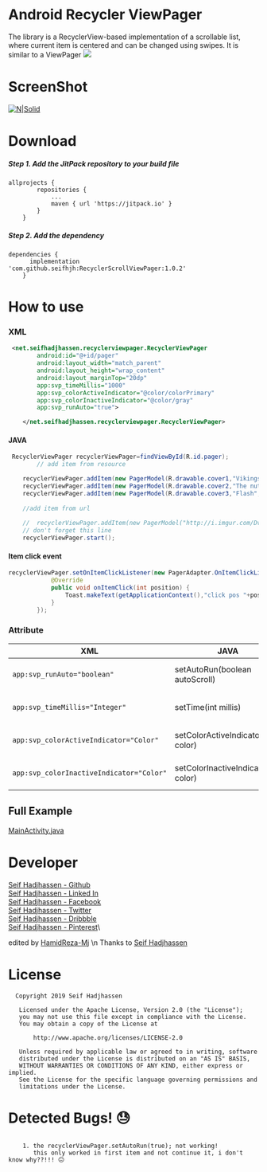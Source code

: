 
# Android Recycler ViewPager
The library is a RecyclerView-based implementation of a scrollable list, where current item is centered and can be changed using swipes. It is similar to a ViewPager
[![](https://jitpack.io/v/seifhjh/RecyclerScrollViewPager.svg)](https://jitpack.io/#seifhjh/RecyclerScrollViewPager)
# ScreenShot
[![N|Solid](https://raw.githubusercontent.com/seifhjh/RecyclerScrollViewPager/master/screenshoot/image.gif)](https://seifhadjhassen.net/img/upmanager.gif)
# Download
##### Step 1. Add the JitPack repository to your build file 
```
allprojects {
		repositories {
			...
			maven { url 'https://jitpack.io' }
		}
	}
```
##### Step 2. Add the dependency
```
dependencies {
	  implementation 'com.github.seifhjh:RecyclerScrollViewPager:1.0.2'
	}
```

# How to use
### XML
``` xml
 <net.seifhadjhassen.recyclerviewpager.RecyclerViewPager
        android:id="@+id/pager"
        android:layout_width="match_parent"
        android:layout_height="wrap_content"
        android:layout_marginTop="20dp"
        app:svp_timeMillis="1000"
        app:svp_colorActiveIndicator="@color/colorPrimary"
        app:svp_colorInactiveIndicator="@color/gray"
        app:svp_runAuto="true">

    </net.seifhadjhassen.recyclerviewpager.RecyclerViewPager>
```

#### JAVA
``` java
 RecyclerViewPager recyclerViewPager=findViewById(R.id.pager);
        // add item from resource

    recyclerViewPager.addItem(new PagerModel(R.drawable.cover1,"Vikings",getApplicationContext()));
    recyclerViewPager.addItem(new PagerModel(R.drawable.cover2,"The nutcracker and the four realms",getApplicationContext()));
    recyclerViewPager.addItem(new PagerModel(R.drawable.cover3,"Flash",getApplicationContext()));
    
    //add item from url
    
    //  recyclerViewPager.addItem(new PagerModel("http://i.imgur.com/DvpvklR.png","Vikings"));
    // don't forget this line
    recyclerViewPager.start();
```
#### Item click event
``` java
recyclerViewPager.setOnItemClickListener(new PagerAdapter.OnItemClickListener() {
            @Override
            public void onItemClick(int position) {
                Toast.makeText(getApplicationContext(),"click pos "+position,Toast.LENGTH_SHORT).show();
            }
        });
```

### Attribute
XML| JAVA| Default|Definition
-------- | ----- | ----- | -----
`app:svp_runAuto="boolean"`| setAutoRun(boolean autoScroll) | false | viewPager auto scrolling
`app:svp_timeMillis="Integer"`| setTime(int millis) | 2000 | set time of scrolling
`app:svp_colorActiveIndicator="Color"`| setColorActiveIndicator(int color) | 0xDE000000 | set color of active indicator
`app:svp_colorInactiveIndicator="Color"`| setColorInactiveIndicator(int color) | 0x33000000 | set color of active indicator


## Full Example
[MainActivity.java](https://github.com/seifhjh/RecyclerScrollViewPager/blob/master/app/src/main/java/net/seifhadjhassen/recyclerscrollviewpager/MainActivity.java)


# Developer
[Seif Hadjhassen - Github](https://github.com/seifhjh)\
[Seif Hadjhassen - Linked In](https://www.linkedin.com/in/seifhadjhassen)\
[Seif Hadjhassen - Facebook](https://www.facebook.com/seif.hajhassen)\
[Seif Hadjhassen - Twitter](https://twitter.com/seifhadjhassen)\
[Seif Hadjhassen - Dribbble](https://dribbble.com/seifhadjhassen)\
[Seif Hadjhassen - Pinterest](https://www.pinterest.com/seifhadjhassen)\

edited by [HamidReza-Mj](https://github.com/Hamidreza-mj/) \n
Thanks to [Seif Hadjhassen](https://github.com/seifhjh)

# License
```
  Copyright 2019 Seif Hadjhassen

   Licensed under the Apache License, Version 2.0 (the "License");
   you may not use this file except in compliance with the License.
   You may obtain a copy of the License at

       http://www.apache.org/licenses/LICENSE-2.0

   Unless required by applicable law or agreed to in writing, software
   distributed under the License is distributed on an "AS IS" BASIS,
   WITHOUT WARRANTIES OR CONDITIONS OF ANY KIND, either express or implied.
   See the License for the specific language governing permissions and
   limitations under the License.
   ```

# Detected Bugs! 😓
```

    1. the recyclerViewPager.setAutoRun(true); not working!
       this only worked in first item and not continue it, i don't know why??!!! 😐

```